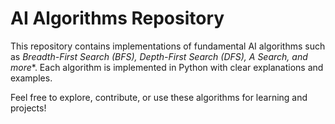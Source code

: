 # AI Algorithms Repository  

This repository contains implementations of fundamental AI algorithms such as **Breadth-First Search (BFS), Depth-First Search (DFS), A* Search, and more**. Each algorithm is implemented in Python with clear explanations and examples.  

Feel free to explore, contribute, or use these algorithms for learning and projects!  


